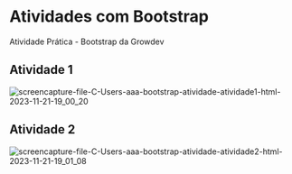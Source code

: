 # Atividades com Bootstrap 

Atividade Prática - Bootstrap da Growdev

## Atividade 1

![screencapture-file-C-Users-aaa-bootstrap-atividade-atividade1-html-2023-11-21-19_00_20](https://github.com/jessica-sobreira/bootstrap_atividade/assets/117686537/a0c1f3a2-0f10-4625-9d9d-de2f1dccafc2)


## Atividade 2

![screencapture-file-C-Users-aaa-bootstrap-atividade-atividade2-html-2023-11-21-19_01_08](https://github.com/jessica-sobreira/bootstrap_atividade/assets/117686537/5ea6882e-f455-4187-8ca2-56755e037f77)
